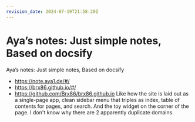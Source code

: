 ```yaml
---
revision_date: 2024-07-19T21:58:20Z
---
```

# Aya’s notes: Just simple notes, Based on docsify
Aya’s notes: Just simple notes, Based on docsify
* https://note.aya1.de/#/
* https://brx86.github.io/#/
* https://github.com/Brx86/brx86.github.io
Like how the site is laid out as a single-page app, clean sidebar menu that triples as index, table of contents for pages, and search. And the toy widget on the corner of the page. I don't know why there are 2 apparently duplicate domains.